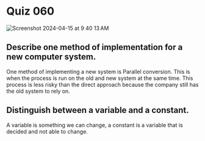 # Quiz 060

<img width="max" alt="Screenshot 2024-04-15 at 9 40 13 AM" src="https://github.com/hasmhib/unit4-2024/assets/142870448/dbc584c3-7d69-4968-b35e-76fb3fa1bed1">

## Describe one method of implementation for a new computer system. 

One method of implementing a new system is Parallel conversion. This is when the process is run on the old and new system at the same time. This process is less risky than the direct approach because the company still has the old system to rely on.

## Distinguish between a variable and a constant.

A variable is something we can change, a constant is a variable that is decided and not able to change. 

